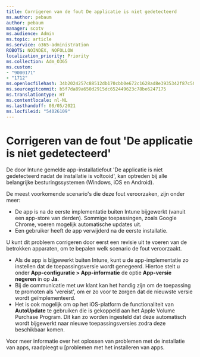 ```yaml
---
title: Corrigeren van de fout De applicatie is niet gedetecteerd
ms.author: pebaum
author: pebaum
manager: scotv
ms.audience: Admin
ms.topic: article
ms.service: o365-administration
ROBOTS: NOINDEX, NOFOLLOW
localization_priority: Priority
ms.collection: Adm_O365
ms.custom:
- "9000171"
- "1712"
ms.openlocfilehash: 34b2024257c88512db170cbb0e672c1628ad8e3935342f87c5032492e1ad0259
ms.sourcegitcommit: b5f7da89a650d2915dc652449623c78be6247175
ms.translationtype: HT
ms.contentlocale: nl-NL
ms.lasthandoff: 08/05/2021
ms.locfileid: "54026109"
---
```

# <a name="mitigate-the-application-was-not-detected-error"></a>Corrigeren van de fout 'De applicatie is niet gedetecteerd'

De door Intune gemelde app-installatiefout 'De applicatie is niet gedetecteerd nadat de installatie is voltooid', kan optreden bij alle belangrijke besturingssystemen (Windows, iOS en Android).

De meest voorkomende scenario's die deze fout veroorzaken, zijn onder meer:

- De app is na de eerste implementatie buiten Intune bijgewerkt (vanuit een app-store van derden). Sommige toepassingen, zoals Google Chrome, voeren mogelijk automatische updates uit.
- Een gebruiker heeft de app verwijderd na de eerste installatie.

U kunt dit probleem corrigeren door eerst een revisie uit te voeren van de betrokken apparaten, om te bepalen welk scenario de fout veroorzaakt.

- Als de app is bijgewerkt buiten Intune, kunt u de app-implementatie zo instellen dat de toepassingsversie wordt genegeerd. Hiertoe stelt u onder **App-configuratie > App-informatie** de optie **App-versie negeren** in op **Ja**.
- Bij de communicatie met uw klant kan het handig zijn om de toepassing te promoten als 'vereist', om er zo voor te zorgen dat de nieuwste versie wordt geïmplementeerd.
- Het is ook mogelijk om op het iOS-platform de functionaliteit van **AutoUpdate** te gebruiken die is gekoppeld aan het Apple Volume Purchase Program. Dit kan zo worden ingesteld dat deze automatisch wordt bijgewerkt naar nieuwe toepassingsversies zodra deze beschikbaar komen.

Voor meer informatie over het oplossen van problemen met de installatie van apps, raadpleegt u [problemen met het installeren van apps.

